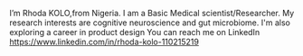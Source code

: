  I’m Rhoda KOLO,from Nigeria. I am a Basic Medical scientist/Researcher. 
My research interests are cognitive neuroscience and gut microbiome. I'm also exploring a career in product design 
You can reach me on LinkedIn https://www.linkedin.com/in/rhoda-kolo-110215219
